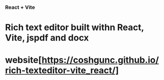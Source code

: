 ### React + Vite
# Rich text editor built withn React, Vite, jspdf and docx
# website[https://coshgunc.github.io/rich-texteditor-vite_react/]
